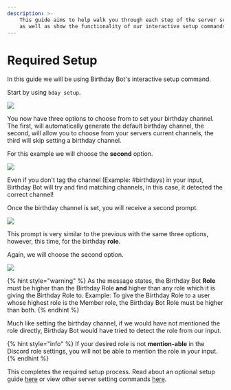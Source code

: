 ```yaml
---
description: >-
    This guide aims to help walk you through each step of the server setup process
    as well as show the functionality of our interactive setup commands.
---
```


# Required Setup

In this guide we will be using Birthday Bot's interactive setup command.

Start by using `bday setup`.

![](https://i.imgur.com/4825Sg3.png)

You now have three options to choose from to set your birthday channel. The first, will automatically generate the default birthday channel, the second, will allow you to choose from your servers current channels, the third will skip setting a birthday channel.

For this example we will choose the **second** option.

![](https://i.imgur.com/lnrdnEL.png)

Even if you don't tag the channel \(Example: \#birthdays\) in your input, Birthday Bot will try and find matching channels, in this case, it detected the correct channel!

Once the birthday channel is set, you will receive a second prompt.

![](https://i.imgur.com/rvoIvKk.png)

This prompt is very similar to the previous with the same three options, however, this time, for the birthday **role**.

Again, we will choose the second option.

![](https://i.imgur.com/w2s3DPc.png)

{% hint style="warning" %}
As the message states, the Birthday Bot **Role** must be higher than the Birthday Role **and** higher than any role which it is giving the Birthday Role to. Example: To give the Birthday Role to a user whose highest role is the Member role, the Birthday Bot Role must be higher than both.
{% endhint %}

Much like setting the birthday channel, if we would have not mentioned the role directly, Birthday Bot would have tried to detect the role from our input.

{% hint style="info" %}
If your desired role is not **mention-able** in the Discord role settings, you will not be able to mention the role in your input.
{% endhint %}

This completes the required setup process. Read about an optional setup guide [here](optional-setup.md) or view other server setting commands [here](../commands.md#server-configuration-admins-only).
